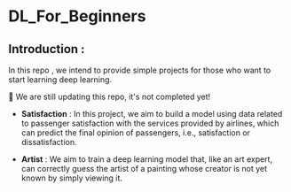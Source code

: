 # DL_For_Beginners

## Introduction :

In this repo , we intend to provide simple projects for those who want to start learning deep learning.

🔴 We are still updating this repo, it's not completed yet!

- **Satisfaction** :
In this project, we aim to build a model using data related to passenger satisfaction with the services provided by airlines, which can predict the final opinion of passengers, i.e., satisfaction or dissatisfaction.

- **Artist** :
We aim to train a deep learning model that, like an art expert, can correctly guess the artist of a painting whose creator is not yet known by simply viewing it.

